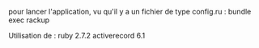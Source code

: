 pour lancer l'application, vu qu'il y a un fichier de type config.ru :
bundle exec rackup

Utilisation de :
ruby 2.7.2
activerecord 6.1
